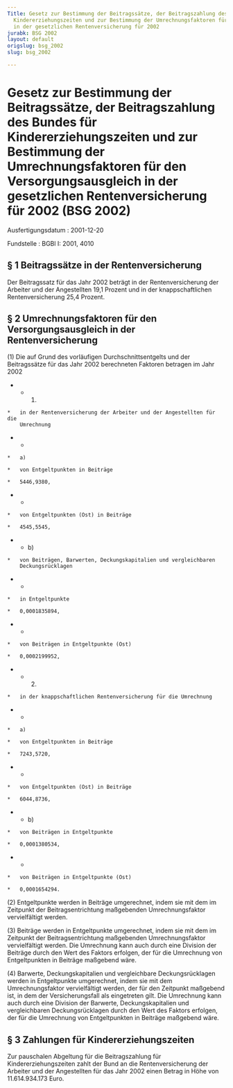 ```yaml
---
Title: Gesetz zur Bestimmung der Beitragssätze, der Beitragszahlung des Bundes für
  Kindererziehungszeiten und zur Bestimmung der Umrechnungsfaktoren für den Versorgungsausgleich
  in der gesetzlichen Rentenversicherung für 2002
jurabk: BSG 2002
layout: default
origslug: bsg_2002
slug: bsg_2002

---
```


# Gesetz zur Bestimmung der Beitragssätze, der Beitragszahlung des Bundes für Kindererziehungszeiten und zur Bestimmung der Umrechnungsfaktoren für den Versorgungsausgleich in der gesetzlichen Rentenversicherung für 2002 (BSG 2002)

Ausfertigungsdatum
:   2001-12-20

Fundstelle
:   BGBl I: 2001, 4010

## § 1 Beitragssätze in der Rentenversicherung

Der Beitragssatz für das Jahr 2002 beträgt in der Rentenversicherung
der Arbeiter und der Angestellten 19,1 Prozent und in der
knappschaftlichen Rentenversicherung 25,4 Prozent.

## § 2 Umrechnungsfaktoren für den Versorgungsausgleich in der Rentenversicherung

(1) Die auf Grund des vorläufigen Durchschnittsentgelts und der
Beitragssätze für das Jahr 2002 berechneten Faktoren betragen im Jahr
2002

*    *   1.

    *   in der Rentenversicherung der Arbeiter und der Angestellten für die
        Umrechnung


*    *
    *   a)

    *   von Entgeltpunkten in Beiträge

    *   5446,9380,


*    *
    *   von Entgeltpunkten (Ost) in Beiträge

    *   4545,5545,


*    *   b)

    *   von Beiträgen, Barwerten, Deckungskapitalien und vergleichbaren
        Deckungsrücklagen


*    *
    *   in Entgeltpunkte

    *   0,0001835894,


*    *
    *   von Beiträgen in Entgeltpunkte (Ost)

    *   0,0002199952,


*    *   2.

    *   in der knappschaftlichen Rentenversicherung für die Umrechnung


*    *
    *   a)

    *   von Entgeltpunkten in Beiträge

    *   7243,5720,


*    *
    *   von Entgeltpunkten (Ost) in Beiträge

    *   6044,8736,


*    *   b)

    *   von Beiträgen in Entgeltpunkte

    *   0,0001380534,


*    *
    *   von Beiträgen in Entgeltpunkte (Ost)

    *   0,0001654294.




(2) Entgeltpunkte werden in Beiträge umgerechnet, indem sie mit dem im
Zeitpunkt der Beitragsentrichtung maßgebenden Umrechnungsfaktor
vervielfältigt werden.

(3) Beiträge werden in Entgeltpunkte umgerechnet, indem sie mit dem im
Zeitpunkt der Beitragsentrichtung maßgebenden Umrechnungsfaktor
vervielfältigt werden. Die Umrechnung kann auch durch eine Division
der Beiträge durch den Wert des Faktors erfolgen, der für die
Umrechnung von Entgeltpunkten in Beiträge maßgebend wäre.

(4) Barwerte, Deckungskapitalien und vergleichbare Deckungsrücklagen
werden in Entgeltpunkte umgerechnet, indem sie mit dem
Umrechnungsfaktor vervielfältigt werden, der für den Zeitpunkt
maßgebend ist, in dem der Versicherungsfall als eingetreten gilt. Die
Umrechnung kann auch durch eine Division der Barwerte,
Deckungskapitalien und vergleichbaren Deckungsrücklagen durch den Wert
des Faktors erfolgen, der für die Umrechnung von Entgeltpunkten in
Beiträge maßgebend wäre.

## § 3 Zahlungen für Kindererziehungszeiten

Zur pauschalen Abgeltung für die Beitragszahlung für
Kindererziehungszeiten zahlt der Bund an die Rentenversicherung der
Arbeiter und der Angestellten für das Jahr 2002 einen Betrag in Höhe
von 11.614.934.173 Euro.

